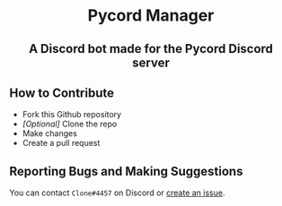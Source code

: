 <div align="center">
  <h1>Pycord Manager</h1>
  <h2>A Discord bot made for the Pycord Discord server</h2>
</div>

## How to Contribute
- Fork this Github repository
- _[Optional]_ Clone the repo
- Make changes
- Create a pull request

## Reporting Bugs and Making Suggestions
You can contact `Clone#4457` on Discord or [create an issue](https://github.com/Dorukyum/Pycord-Manager/issues/new).